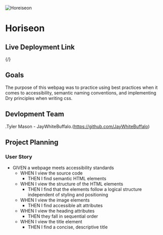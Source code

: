 ![Horeiseon](.\Mod1Chal\assets\images\Horiseon.png)

# **Horiseon**   

## **Live Deployment Link**
{/}

## **Goals**

The purpose of this webpag was to practice using best practices when it comes to accessibility, semantic naming conventions, and implementing Dry principles when writing css.

## **Devlopment Team**
.Tyler Mason - JayWhiteBuffalo.(https://github.com/JayWhiteBuffalo)

## **Project  Planning**

### **User Story**

- GIVEN a webpage meets accessibility standards <br>
    - WHEN I view the source code<br>
        - THEN I find semantic HTML elements<br>
    - WHEN I view the structure of the HTML elements<br>
        - THEN I find that the elements follow a logical structure independent of styling and positioning<br>
    - WHEN I view the image elements<br>
        - THEN I find accessible alt attributes<br>
    - WHEN I view the heading attributes<br>
        - THEN they fall in sequential order<br>
    - WHEN I view the title element<br>
        - THEN I find a concise, descriptive title<br>